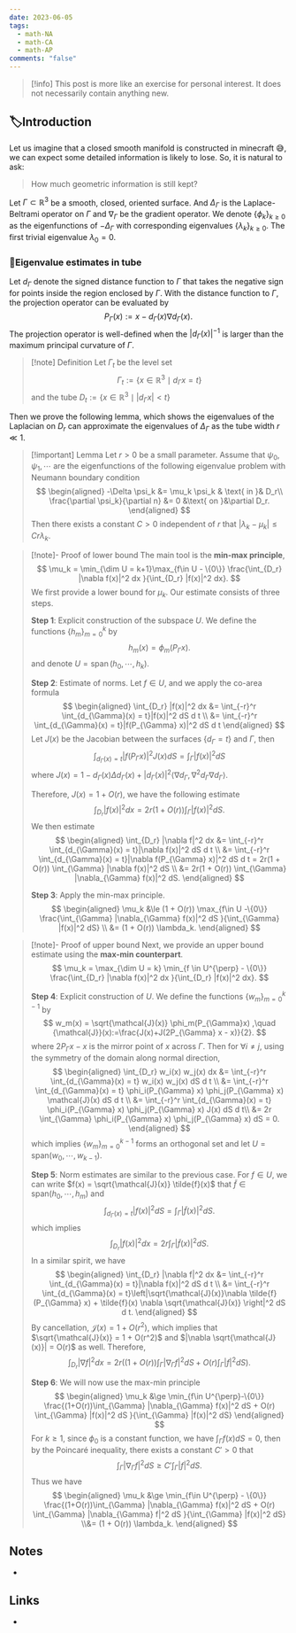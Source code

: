 ```yaml
---
date: 2023-06-05
tags:
  - math-NA
  - math-CA
  - math-AP
comments: "false"
---
```

>[!info] 
>This post is more like an exercise for personal interest. It does not necessarily contain anything new. 

## 🏷️Introduction
Let us imagine that a closed smooth manifold is constructed in minecraft 😅, we can expect some detailed information is likely to lose. So, it is natural to ask: 

> How much geometric information is still kept?

Let $\Gamma\subset \mathbb{R}^3$ be a smooth, closed, oriented surface. And $\Delta_{\Gamma}$ is the Laplace-Beltrami operator on $\Gamma$ and $\nabla_{\Gamma}$ be the gradient operator. We denote $\{\phi_k\}_{k\ge 0}$ as the eigenfunctions of $-\Delta_{\Gamma}$ with corresponding eigenvalues $\{\lambda_k\}_{k\ge 0}$. The first trivial eigenvalue $\lambda_0 = 0$. 

### 🌵Eigenvalue estimates in tube 

Let $d_{\Gamma}$ denote the signed distance function to $\Gamma$ that takes the negative sign for points inside the region enclosed by $\Gamma$. With the distance function to $\Gamma$, the projection operator can be evaluated by
$$
    P_{\Gamma}(x) := x - d_{\Gamma}(x) \nabla d_{\Gamma}(x).
$$
The projection operator is well-defined when the $|d_{\Gamma}(x)|^{-1}$ is larger than the maximum principal curvature of $\Gamma$. 

>[!note]  Definition
>Let $\Gamma_t$ be the level set 
>$$
>\Gamma_t:= \{x\in \mathbb{R}^3 \mid d_{\Gamma} x = t\}
>$$
> and the tube $D_t:= \{x\in \mathbb{R}^3 \mid |d_{\Gamma} x| < t\}$

Then we prove the following lemma, which shows the eigenvalues of the Laplacian on $D_r$ can approximate the eigenvalues of $\Delta_{\Gamma}$ as the tube width $r\ll 1$.

>[!important]  Lemma
>Let $r > 0$ be a small parameter. Assume that $\psi_0, \psi_1, \cdots$ are the eigenfunctions of the following eigenvalue problem with Neumann boundary condition
>$$
>\begin{aligned}
>-\Delta \psi_k &= \mu_k \psi_k & \text{ in }& D_r\\
>\frac{\partial \psi_k}{\partial n} &= 0 &\text{ on }&\partial D_r.
>\end{aligned} 
>$$
>Then there exists a constant $C > 0$ independent of $r$ that $|\lambda_k - \mu_k| \le Cr\lambda_k$.

>[!note]- Proof of lower bound
>The main tool is the **min-max principle**, 
>$$
>\mu_k = \min_{\dim U = k+1}\max_{f\in U - \{0\}} \frac{\int_{D_r} |\nabla f(x)|^2 dx }{\int_{D_r} |f(x)|^2 dx}.
>$$
>We first provide a lower bound for $\mu_k$.  Our estimate consists of three steps.
>
>**Step 1**: Explicit construction of the subspace $U$.  We define the functions $\{h_m\}_{m=0}^k$ by 
>$$
>h_m(x) = \phi_m(P_{\Gamma} x).
>$$
>and denote $U = \operatorname{span}(h_0,\cdots, h_k)$.
>
> **Step 2**: Estimate of norms.  Let $f\in U$, and we apply the co-area formula
> $$
> \begin{aligned}
> \int_{D_r} |f(x)|^2 dx &= \int_{-r}^r \int_{d_{\Gamma}(x) = t}|f(x)|^2 dS d t \\
> &= \int_{-r}^r \int_{d_{\Gamma}(x) = t}|f(P_{\Gamma} x)|^2 dS d t
> \end{aligned}
>$$
>Let $J(x)$ be the Jacobian between the surfaces $\{d_{\Gamma} = t\}$ and $\Gamma$, then 
>$$
>\int_{d_{\Gamma}(x) = t}|f(P_{\Gamma} x)|^2 J(x) dS = \int_{\Gamma} |f(x)|^2 dS
>$$
>where $J(x) = 1 - d_{\Gamma}(x) \Delta d_{\Gamma}(x) + |d_{\Gamma}(x)|^2 \langle{\nabla d_{\Gamma}, \nabla^2 d_{\Gamma} \nabla d_{\Gamma}}\rangle$.
>
>Therefore,  $J(x) = 1 + O(r)$, we have the following estimate
>$$
>\int_{D_r} |f(x)|^2 dx = 2r \left(1 + O(r)\right)  \int_{\Gamma} |f(x)|^2 dS.
>$$
>We then estimate
>$$
>\begin{aligned}
>\int_{D_r} |\nabla f|^2 dx &= \int_{-r}^r \int_{d_{\Gamma}(x) = t}|\nabla f(x)|^2 dS d t \\
>&= \int_{-r}^r \int_{d_{\Gamma}(x) = t}|\nabla f(P_{\Gamma} x)|^2 dS d t = 2r(1 + O(r)) \int_{\Gamma} |\nabla f(x)|^2 dS \\
>&= 2r(1 + O(r)) \int_{\Gamma} |\nabla_{\Gamma} f(x)|^2 dS.
>\end{aligned}
>$$
>
>**Step 3**: Apply the min-max principle. 
>$$
>\begin{aligned}
>\mu_k &\le (1 + O(r)) \max_{f\in U -\{0\}} \frac{\int_{\Gamma} |\nabla_{\Gamma} f(x)|^2 dS }{\int_{\Gamma} |f(x)|^2 dS} \\
>&= (1 + O(r)) \lambda_k.
>\end{aligned}
>$$

>[!note]- Proof of upper bound
>Next, we provide an upper bound estimate using the **max-min counterpart**.
>$$
>\mu_k = \max_{\dim U = k} \min_{f \in U^{\perp} - \{0\}}   \frac{\int_{D_r} |\nabla f(x)|^2 dx }{\int_{D_r} |f(x)|^2 dx}.
>$$
>
>**Step 4**: Explicit construction of $U$.  We define the functions $\{w_m\}_{m=0}^{k-1}$ by 
>$$
>w_m(x) = \sqrt{\mathcal{J}(x)} \phi_m(P_{\Gamma}x) ,\quad {\mathcal{J}}(x):=\frac{J(x)+J(2P_{\Gamma} x - x)}{2}.
>$$
>where $2P_{\Gamma} x - x$ is the mirror point of $x$ across $\Gamma$. Then for $\forall i\neq j$, using the symmetry of the domain along normal direction,
>$$
>\begin{aligned}
>\int_{D_r} w_i(x) w_j(x) dx &= \int_{-r}^r \int_{d_{\Gamma}(x) = t} w_i(x) w_j(x) dS d t   \\
>&= \int_{-r}^r \int_{d_{\Gamma}(x) = t} \phi_i(P_{\Gamma} x) \phi_j(P_{\Gamma} x) \mathcal{J}(x) dS d t \\
>&= \int_{-r}^r \int_{d_{\Gamma}(x) = t} \phi_i(P_{\Gamma} x) \phi_j(P_{\Gamma} x) J(x) dS d t\\
>&= 2r \int_{\Gamma} \phi_i(P_{\Gamma} x) \phi_j(P_{\Gamma} x) dS = 0.
>\end{aligned}
>$$
>which implies $\{w_m\}_{m=0}^{k-1}$ forms an orthogonal set and let $U = \text{span}(w_0,\cdots, w_{k-1})$.
>
>**Step 5**: Norm estimates are similar to the previous case. For $f\in U$, we can write $f(x) = \sqrt{\mathcal{J}(x)} \tilde{f}(x)$ that $\tilde{f}\in \text{span}(h_0, \cdots, h_m)$ and
>$$
>\int_{d_{\Gamma}(x) = t} |f(x)|^2 dS = \int_{\Gamma} |\tilde{f}(x)|^2 dS.
>$$
 >which implies 
 >$$
>\int_{D_r} |f(x)|^2 dx = 2r  \int_{\Gamma} |\tilde f(x)|^2 dS.
>$$
>In a similar spirit, we have 
>$$
>\begin{aligned}
>\int_{D_r} |\nabla f|^2 dx &= \int_{-r}^r \int_{d_{\Gamma}(x) = t}|\nabla f(x)|^2 dS d t \\
>&= \int_{-r}^r \int_{d_{\Gamma}(x) = t}\left|\sqrt{\mathcal{J}(x)}\nabla \tilde{f}(P_{\Gamma} x) + \tilde{f}(x) \nabla \sqrt{\mathcal{J}(x)} \right|^2 dS d t.
>\end{aligned}
>$$
>By cancellation, $\mathcal{J}(x) = 1 + O(r^2)$, which implies that $\sqrt{\mathcal{J}(x)} = 1 + O(r^2)$ and $|\nabla \sqrt{\mathcal{J}(x)}| = O(r)$ as well. Therefore,
>$$
> \int_{D_r} |\nabla f|^2 dx =  2r\left( (1+O(r))\int_{\Gamma} |\nabla_{\Gamma} f|^2 dS + O(r) \int_{\Gamma} |f|^2 dS\right).
>$$
>
>**Step 6**: We will now use the max-min principle 
>$$
>\begin{aligned}
>\mu_k &\ge \min_{f\in U^{\perp}-\{0\}} \frac{(1+O(r))\int_{\Gamma} |\nabla_{\Gamma} f(x)|^2 dS + O(r) \int_{\Gamma} |f(x)|^2 dS }{\int_{\Gamma} |f(x)|^2 dS}
>\end{aligned}
>$$
>For $k\ge 1$, since $\phi_0$ is a constant function, we have $\int_{\Gamma} f(x) dS = 0$, then by the Poincaré inequality, there exists a constant $C ' > 0$ that 
>$$
>\int_{\Gamma} |\nabla_{\Gamma} f|^2 dS \ge C' \int_{\Gamma} |f|^2 dS.
>$$
>Thus we have 
>$$
>\begin{aligned}
>\mu_k &\ge \min_{f\in U^{\perp} - \{0\}} \frac{(1+O(r))\int_{\Gamma} |\nabla_{\Gamma} f(x)|^2 dS + O(r) \int_{\Gamma} |\nabla_{\Gamma} f|^2 dS }{\int_{\Gamma} |f(x)|^2 dS} \\&= (1 + O(r)) \lambda_k.
>\end{aligned}
>$$
## Notes
- 
## Links
- 